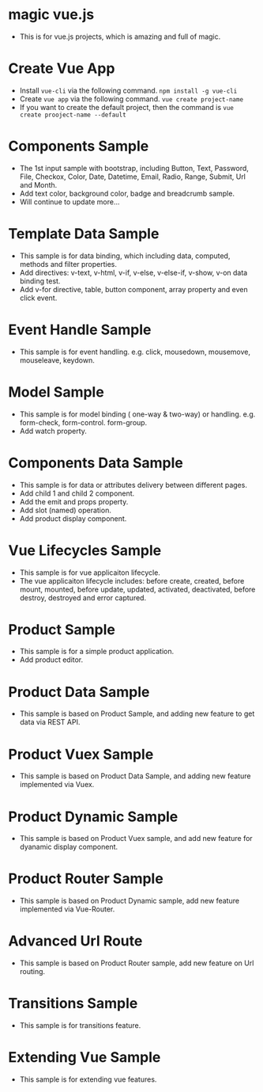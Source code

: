 # magic vue.js
 * This is for vue.js projects, which is amazing and full of magic.
 
 # Create Vue App
 * Install `vue-cli` via the following command.
 	`npm install -g vue-cli`
* Create `vue app` via the following command.
	`vue create project-name`
* If you want to create the default project, then the command is
	`vue create prooject-name --default`
		
 # Components Sample		
 * The 1st input sample with bootstrap, including Button, Text, Password, File, Checkox, Color, Date, Datetime, Email, Radio, Range, Submit, Url and Month.		
 * Add text color, background color, badge and breadcrumb sample.		
 * Will continue to update more...

 # Template Data Sample
 * This sample is for data binding, which including data, computed, methods and filter properties.
 * Add directives: v-text, v-html, v-if, v-else, v-else-if, v-show, v-on data binding test. 
 * Add v-for directive, table, button component, array property and even click event.

# Event Handle Sample
* This sample is for event handling. e.g. click, mousedown, mousemove, mouseleave, keydown.

# Model Sample
* This sample is for model binding ( one-way & two-way) or handling. e.g. form-check, form-control. form-group.
* Add watch property.

# Components Data Sample
* This sample is for data or attributes delivery between different pages.
* Add child 1 and child 2 component.
* Add the emit and props property.
* Add slot (named) operation.
* Add product display component.

# Vue Lifecycles Sample
* This sample is for vue applicaiton lifecycle.
* The vue applicaiton lifecycle includes: before create, created, before mount, mounted, before update, updated, activated, deactivated, before destroy, destroyed and error captured.

# Product Sample
* This sample is for a simple product application.
* Add product editor.  

# Product Data Sample
* This sample is based on Product Sample, and adding new feature to get data via REST API.

# Product Vuex Sample
* This sample is based on Product Data Sample, and adding new feature implemented via Vuex.

# Product Dynamic Sample
* This sample is based on Product Vuex sample, and add new feature for dyanamic display component.

# Product Router Sample
* This sample is based on Product Dynamic sample, add new feature implemented via Vue-Router.

# Advanced Url Route
* This sample is based on Product Router sample, add new feature on Url routing.

# Transitions Sample
* This sample is for transitions feature.

# Extending Vue Sample
* This sample is for extending vue features.

